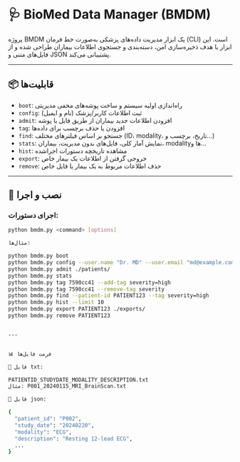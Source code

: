 # 🩺 BioMed Data Manager (BMDM)

پروژه BMDM یک ابزار مدیریت داده‌های پزشکی به‌صورت خط فرمان (CLI) است. این ابزار با هدف ذخیره‌سازی امن، دسته‌بندی و جستجوی اطلاعات بیماران طراحی شده و از فایل‌های متنی و JSON پشتیبانی می‌کند.

---

## 📦 قابلیت‌ها

- `boot`: راه‌اندازی اولیه سیستم و ساخت پوشه‌های مخفی مدیریتی
- `config`: ثبت اطلاعات کاربر/پزشک (نام و ایمیل)
- `admit`: افزودن اطلاعات جدید بیماران از طریق فایل یا پوشه
- `tag`: افزودن یا حذف برچسب برای داده‌ها
- `find`: جستجو بر اساس فیلترهای مختلف (ID، modality، تاریخ، برچسب و...)
- `stats`: نمایش آمار کلی، فایل‌های بدون مدیریت، بیماران، modalityها و...
- `hist`: مشاهده تاریخچه دستورات اجراشده
- `export`: خروجی گرفتن از اطلاعات یک بیمار خاص
- `remove`: حذف اطلاعات مربوط به یک بیمار یا فایل خاص

---

## 🧪 نصب و اجرا


### اجرای دستورات:

```bash
python bmdm.py <command> [options]

مثال‌ها:

python bmdm.py boot
python bmdm.py config --user.name "Dr. MD" --user.email "md@example.com"
python bmdm.py admit ./patients/
python bmdm.py stats
python bmdm.py tag 7590cc41 --add-tag severity=high
python bmdm.py tag 7590cc41 --remove-tag severity
python bmdm.py find --patient-id PATIENT123 --tag severity=high
python bmdm.py hist --limit 10
python bmdm.py export PATIENT123 ./exports/
python bmdm.py remove PATIENT123


---


📊 فرمت فایل‌ها

📄 فایل txt:

PATIENTID_STUDYDATE_MODALITY_DESCRIPTION.txt
مثال: P001_20240115_MRI_BrainScan.txt

📄 فایل json:

{
  "patient_id": "P002",
  "study_date": "20240220",
  "modality": "ECG",
  "description": "Resting 12-lead ECG",
  ...
}

